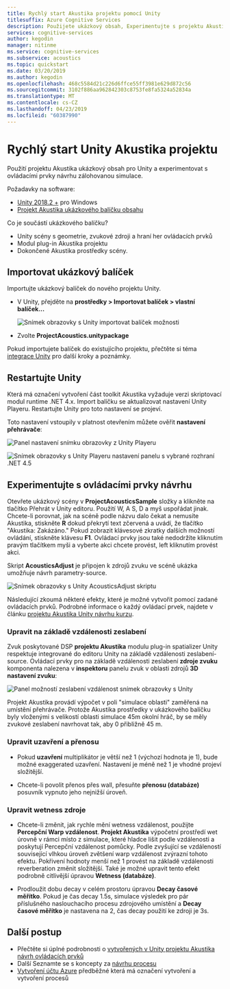 ```yaml
---
title: Rychlý start Akustika projektu pomocí Unity
titlesuffix: Azure Cognitive Services
description: Použijete ukázkový obsah, Experimentujte s projektu Akustika ovládací prvky návrhu v Unity a nasazení pro Windows Desktop.
services: cognitive-services
author: kegodin
manager: nitinme
ms.service: cognitive-services
ms.subservice: acoustics
ms.topic: quickstart
ms.date: 03/20/2019
ms.author: kegodin
ms.openlocfilehash: 468c5584d21c226d6ffce55ff3981e629d872c56
ms.sourcegitcommit: 3102f886aa962842303c8753fe8fa5324a52834a
ms.translationtype: MT
ms.contentlocale: cs-CZ
ms.lasthandoff: 04/23/2019
ms.locfileid: "60387990"
---
```

# <a name="project-acoustics-unity-quickstart"></a>Rychlý start Unity Akustika projektu
Použití projektu Akustika ukázkový obsah pro Unity a experimentovat s ovládacími prvky návrhu zálohovanou simulace.

Požadavky na software:
* [Unity 2018.2 +](http://unity3d.com) pro Windows
* [Projekt Akustika ukázkového balíčku obsahu](https://www.microsoft.com/download/details.aspx?id=57346)

Co je součástí ukázkového balíčku?
* Unity scény s geometrie, zvukové zdroji a hraní her ovládacích prvků
* Modul plug-in Akustika projektu 
* Dokončené Akustika prostředky scény.

## <a name="import-the-sample-package"></a>Importovat ukázkový balíček
Importujte ukázkový balíček do nového projektu Unity. 
* V Unity, přejděte na **prostředky > Importovat balíček > vlastní balíček...**

    ![Snímek obrazovky s Unity importovat balíček možnosti](media/import-package.png)  

* Zvolte **ProjectAcoustics.unitypackage**

Pokud importujete balíček do existujícího projektu, přečtěte si téma [integrace Unity](unity-integration.md) pro další kroky a poznámky.

## <a name="restart-unity"></a>Restartujte Unity
Která má označení vytvoření část toolkit Akustika vyžaduje verzi skriptovací modul runtime .NET 4.x. Import balíčku se aktualizovat nastavení Unity Playeru. Restartujte Unity pro toto nastavení se projeví.

Toto nastavení vstoupily v platnost otevřením můžete ověřit **nastavení přehrávače**:

![Panel nastavení snímku obrazovky z Unity Playeru](media/player-settings.png)

![Snímek obrazovky s Unity Playeru nastavení panelu s vybrané rozhraní .NET 4.5](media/net45.png)

## <a name="experiment-with-design-controls"></a>Experimentujte s ovládacími prvky návrhu
Otevřete ukázkový scény v **ProjectAcousticsSample** složky a klikněte na tlačítko Přehrát v Unity editoru. Použití W, A S, D a myš uspořádat jinak. Chcete-li porovnat, jak na scéně podle názvu dalo čekat a nemusíte Akustika, stiskněte **R** dokud překrytí text zčervená a uvádí, že tlačítko "Akustika: Zakázáno." Pokud zobrazit klávesové zkratky dalších možností ovládání, stiskněte klávesu **F1**. Ovládací prvky jsou také nedodržíte kliknutím pravým tlačítkem myši a vyberte akci chcete provést, left kliknutím provést akci.

Skript **AcousticsAdjust** je připojen k zdrojů zvuku ve scéně ukázka umožňuje návrh parametry-source. 

![Snímek obrazovky s Unity AcousticsAdjust skriptu](media/acoustics-adjust.png)

Následující zkoumá některé efekty, které je možné vytvořit pomocí zadané ovládacích prvků. Podrobné informace o každý ovládací prvek, najdete v článku [projektu Akustika Unity návrhu kurzu](unreal-workflow.md).

### <a name="modify-distance-based-attenuation"></a>Upravit na základě vzdálenosti zeslabení
Zvuk poskytované DSP **projektu Akustika** modulu plug-in spatializer Unity respektuje integrované do editoru Unity na základě vzdálenosti zeslabení-source. Ovládací prvky pro na základě vzdálenosti zeslabení **zdroje zvuku** komponenta nalezena v **inspektoru** panelu zvuk v oblasti zdrojů **3D nastavení zvuku**:

![Panel možností zeslabení vzdálenost snímek obrazovky s Unity](media/distance-attenuation.png)

Projekt Akustika provádí výpočet v poli "simulace oblasti" zaměřená na umístění přehrávače. Protože Akustika prostředky v ukázkového balíčku byly vloženými s velikostí oblasti simulace 45m okolní hráč, by se měly zvukové zeslabení navrhovat tak, aby 0 přibližně 45 m.

### <a name="modify-occlusion-and-transmission"></a>Upravit uzavření a přenosu
* Pokud **uzavření** multiplikátor je větší než 1 (výchozí hodnota je 1), bude možné exaggerated uzavření. Nastavení je méně než 1 je vhodné projeví složitější.

* Chcete-li povolit přenos přes wall, přesuňte **přenosu (databáze)** posuvník vypnuto jeho nejnižší úroveň. 

### <a name="modify-wetness-for-a-source"></a>Upravit wetness zdroje
* Chcete-li změnit, jak rychle mění wetness vzdálenost, použijte **Percepční Warp vzdálenost**. **Projekt Akustika** výpočetní prostředí wet úrovně v rámci místo z simulace, které hladce lišit podle vzdálenosti a poskytují Percepční vzdálenost pomůcky. Podle zvyšující se vzdáleností související vlhkou úroveň zvětšení warp vzdálenost zvýrazní tohoto efektu. Pokřivení hodnoty menší než 1 provést na základě vzdálenosti reverberation změnit složitější. Také je možné upravit tento efekt podrobně citlivější úpravou **Wetness (databáze)**.

* Prodloužit dobu decay v celém prostoru úpravou **Decay časové měřítko**. Pokud je čas decay 1.5s, simulace výsledek pro pár příslušného naslouchacího procesu zdrojového umístění a **Decay časové měřítko** je nastavena na 2, čas decay použití ke zdroji je 3s.

## <a name="next-steps"></a>Další postup
* Přečtěte si úplné podrobnosti o [vytvořených v Unity projektu Akustika návrh ovládacích prvků](unity-workflow.md)
* Další Seznamte se s koncepty za [návrhu procesu](design-process.md)
* [Vytvoření účtu Azure](create-azure-account.md) předběžné která má označení vytvoření a vytvoření procesů

